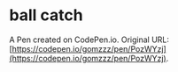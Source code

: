 # ball catch

A Pen created on CodePen.io. Original URL: [https://codepen.io/gomzzz/pen/PozWYzj](https://codepen.io/gomzzz/pen/PozWYzj).

